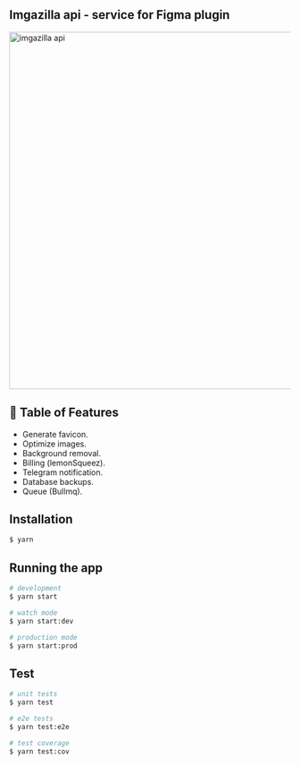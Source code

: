 <p align="center">
    <br><h2><b>Imgazilla api - </b> service for Figma plugin</h2>
    <a href="http://imgazilla.app/" target="blank">
        <img align="center" width="639" src="https://github.com/user-attachments/assets/1b8b8d47-2fe5-45cf-b65c-c3d19bc0cfbf" alt="imgazilla api" />
    </a>
</p>


## 📖 Table of Features
- Generate favicon.
- Optimize images.
- Background removal.
- Billing (lemonSqueez).
- Telegram notification.
- Database backups.
- Queue (Bullmq).

## Installation

```bash
$ yarn
```

## Running the app

```bash
# development
$ yarn start

# watch mode
$ yarn start:dev

# production mode
$ yarn start:prod
```

## Test

```bash
# unit tests
$ yarn test

# e2e tests
$ yarn test:e2e

# test coverage
$ yarn test:cov
```
